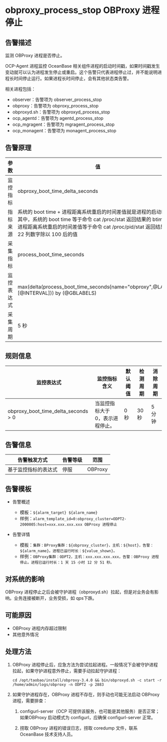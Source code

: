 # obproxy_process_stop OBProxy 进程停止

## 告警描述

监测 OBProxy 进程是否停止。

OCP-Agent 进程监控 OceanBase 相关组件进程的启动时间戳，如果时间戳发生变动就可以认为进程发生停止或重启。这个告警只代表进程停止过，并不能说明进程长时间停止运行。如果进程长时间停止，会有其他状态类告警。

相关进程包括：

* observer：告警项为 observer_process_stop
* obproxy：告警项为 obproxy_process_stop
* obproxyd.sh：告警项为 obproxyd_process_stop
* ocp_agentd：告警项为 agentd_process_stop
* ocp_mgragent：告警项为 mgragent_process_stop
* ocp_monagent：告警项为 monagent_process_stop

## 告警原理

|参数     | 值                              |
|--------|---------------------------------|
|监控指标 | obproxy_boot_time_delta_seconds    |
|指标来源 | 系统的 boot time + 进程距离系统重启的时间差值就是进程的启动时间。其中，系统的 boot time 等于命令 cat /proc/stat 返回结果的 btime 值；进程距离系统重启的时间差值等于命令 cat /proc/pid/stat 返回结果的第 22 列数字除以 100 后的值  |
|采集指标 | process_boot_time_seconds          |
|监控表达式 | max(delta(process_boot_time_seconds{name="obproxy",@LABELS}[@INTERVAL])) by (@GBLABELS)  |
|采集周期 | 5 秒                             |

## 规则信息

| 监控表达式 | 监控指标含义 | 默认阈值 | 检测周期 | 消除周期 |
|------|------|------|------|------|
| obproxy_boot_time_delta_seconds > 0 | 当监控指标大于 0，表示进程停止。 | 0 秒 | 30 秒 | 5 分钟 |

## 告警信息

| 告警触发方式 | 告警等级 | 范围 |
|------|------|------|
| 基于监控指标的表达式 | 停服 | OBProxy |

## 告警模板

* 告警概述

  * 模板：`${alarm_target} ${alarm_name}`
  * 样例：`alarm_template_id=0:obproxy_cluster=ODPT2-2000005:host=xxx.xxx.xxx.xxx OBProxy 进程停止`

* 告警详情

  * 模板：`集群：BProxy集群：${obproxy_cluster}，主机：${host}，告警：${alarm_name}。进程已运行时长：${value_shown}。`
  * 样例：`OBProxy集群：ODPT2，主机：xxx.xxx.xxx.xxx，告警：OBProxy 进程停止。进程已运行时长：1 天 15 小时 12 分 51 秒。`

## 对系统的影响

OBProxy 进程停止之后会被守护进程（obproxyd.sh）拉起，但是对业务会有影响。业务连接被断开，业务受损，如 qps下跌。

## 可能原因

* OBProxy 进程内存超过限制
* 其他意外情况

## 处理方法

1. OBProxy 进程停止后，应急方法为尝试拉起进程。一般情况下会被守护进程拉起，如果守护进程意外停止，需要手动拉起守护进程：

    ```shell
    cd /opt/taobao/install/obproxy-3.4.0 && bin/obproxyd.sh -c start -r /home/admin/logs/obproxy -n ODPT2 -p 2883
    ```

2. 如果守护进程存在，OBProxy 进程不存在，则手动也可能无法启动 OBProxy 进程，需要排查：

   1. configurl-server（OCP 可提供该服务，也可能是其他服务）是否正常；如果OBProxy 启动模式为 configurl，应确保 configurl-server 正常。

   2. 捞取 OBProxy 进程的错误日志，捞取 coredump 文件，联系 OceanBase 技术支持人员。
